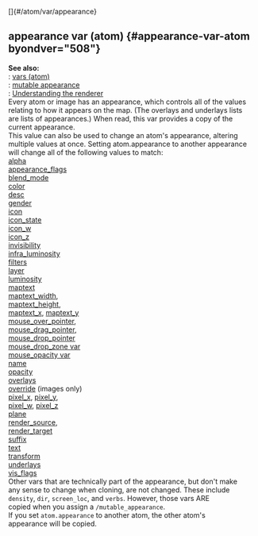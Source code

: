 []{#/atom/var/appearance}    
## appearance var (atom) {#appearance-var-atom byondver="508"}    
**See also:**    
:   [vars (atom)](/ref/atom/var)    
:   [mutable appearance](/ref/mutable_appearance)    
:   [Understanding the renderer](/ref/%7Bnotes%7D/renderer)    
Every atom or image has an appearance, which controls all of the values    
relating to how it appears on the map. (The overlays and underlays lists    
are lists of appearances.) When read, this var provides a copy of the    
current appearance.    
This value can also be used to change an atom\'s appearance, altering    
multiple values at once. Setting atom.appearance to another appearance    
will change all of the following values to match:    
[alpha](/ref/atom/var/alpha)    
[appearance_flags](/ref/atom/var/appearance_flags)    
[blend_mode](/ref/atom/var/blend_mode)    
[color](/ref/atom/var/color)    
[desc](/ref/atom/var/desc)    
[gender](/ref/atom/var/gender)    
[icon](/ref/atom/var/icon)    
[icon_state](/ref/atom/var/icon_state)    
[icon_w](/ref/atom/var/icon_w)    
[icon_z](/ref/atom/var/icon_z)    
[invisibility](/ref/atom/var/invisibility)    
[infra_luminosity](/ref/atom/var/infra_luminosity)    
[filters](/ref/atom/var/filters)    
[layer](/ref/atom/var/layer)    
[luminosity](/ref/atom/var/luminosity)    
[maptext](/ref/atom/var/maptext)    
[maptext_width](/ref/atom/var/maptext_width),    
[maptext_height](/ref/atom/var/maptext_height),    
[maptext_x](/ref/atom/var/maptext_x), [maptext_y](/ref/atom/var/maptext_y)    
[mouse_over_pointer](/ref/atom/var/mouse_over_pointer),    
[mouse_drag_pointer](/ref/atom/var/mouse_drag_pointer),    
[mouse_drop_pointer](/ref/atom/var/mouse_drop_pointer)    
[mouse_drop_zone var](/ref/atom/var/mouse_drop_zone)    
[mouse_opacity var](/ref/atom/var/mouse_opacity)    
[name](/ref/atom/var/name)    
[opacity](/ref/atom/var/opacity)    
[overlays](/ref/atom/var/overlays)    
[override](/ref/atom/var/override) (images only)    
[pixel_x](/ref/atom/var/pixel_x), [pixel_y](/ref/atom/var/pixel_y),    
[pixel_w](/ref/atom/var/pixel_w), [pixel_z](/ref/atom/var/pixel_z)    
[plane](/ref/atom/var/plane)    
[render_source](/ref/atom/var/render_source),    
[render_target](/ref/atom/var/render_target)    
[suffix](/ref/atom/var/suffix)    
[text](/ref/atom/var/text)    
[transform](/ref/atom/var/transform)    
[underlays](/ref/atom/var/underlays)    
[vis_flags](/ref/atom/var/vis_flags)    
Other vars that are technically part of the appearance, but don\'t make    
any sense to change when cloning, are not changed. These include    
`density`, `dir`, `screen_loc`, and `verbs`. However, those vars ARE    
copied when you assign a `/mutable_appearance`.    
If you set `atom.appearance` to another atom, the other atom\'s    
appearance will be copied.  